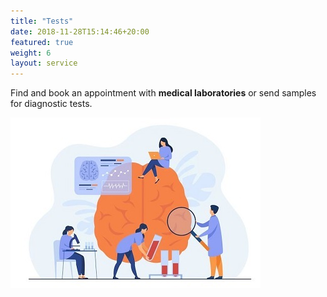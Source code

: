 ```yaml
---
title: "Tests"
date: 2018-11-28T15:14:46+20:00 
featured: true
weight: 6
layout: service
---
```


Find and book an appointment with **medical laboratories** or send samples for diagnostic tests.

![Medical Tests](/images/illustrations/tests.jpg)
 






